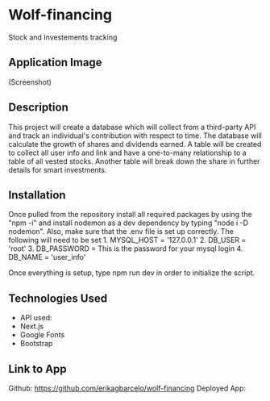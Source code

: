 # Wolf-financing
Stock and Investements tracking

## Application Image
(Screenshot)

## Description 
This project will create a database which will collect from a third-party API and track an individual's contribution with respect to time. The database will calculate the growth of shares and dividends earned. A table will be created to collect all user info and link and have a one-to-many relationship to a table of all vested stocks. Another table will break down the share in further details for smart investments.

## Installation 
Once pulled from the repository install all required packages by using the "npm -i" and install nodemon as a dev dependency by typing "node i -D nodemon". Also, make sure that the .env file is set up correctly. The following will need to be set
    1. MYSQL_HOST = '127.0.0.1'
    2. DB_USER = 'root'
    3. DB_PASSWORD = This is the password for your mysql login
    4. DB_NAME = 'user_info'

Once everything is setup, type npm run dev in order to initialize the script. 
    
## Technologies Used
- API used: 
- Next.js
- Google Fonts
- Bootstrap

## Link to App
Github: https://github.com/erikagbarcelo/wolf-financing
Deployed App: 
